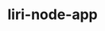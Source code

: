 # liri-node-app

<img scr="https://github.com/Eligv99/liri-node-app/blob/master/Images/one.png?raw=true">

<img scr="https://github.com/Eligv99/liri-node-app/blob/master/Images/two.png?raw=true">

<img scr="https://github.com/Eligv99/liri-node-app/blob/master/Images/three.png?raw=true">

<img scr="https://github.com/Eligv99/liri-node-app/blob/master/Images/four.png?raw=true">

<img scr="https://github.com/Eligv99/liri-node-app/blob/master/Images/five.png?raw=true">

<img scr="images/six.png">

<img scr="images/seven.png">

<img scr="images/eight.png">

<img scr="images/nine.png">

<img scr="images/ten.png">

